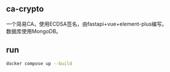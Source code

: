 ## ca-crypto
一个简易CA，使用ECDSA签名，由fastapi+vue+element-plus编写。  
数据库使用MongoDB。

## run
```sh
docker compose up --build
```